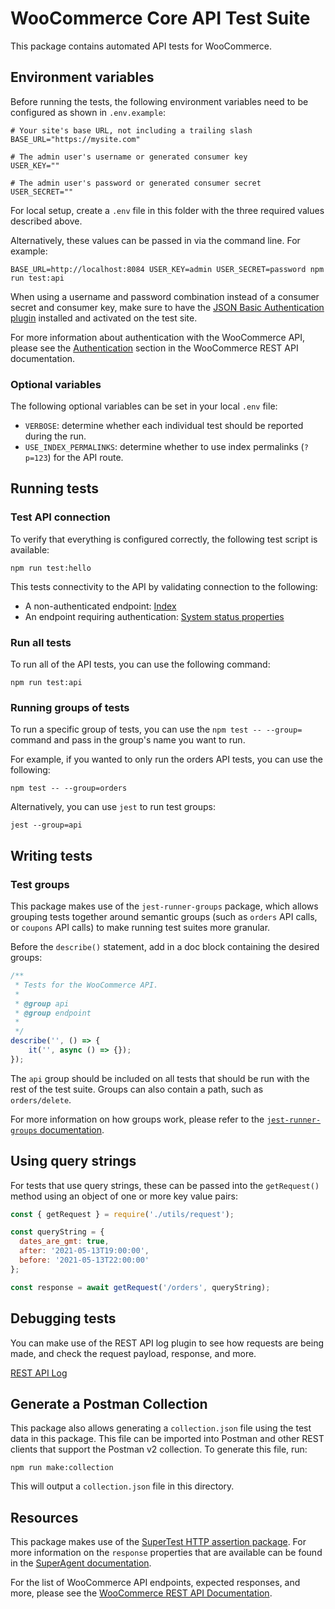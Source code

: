 # WooCommerce Core API Test Suite

This package contains automated API tests for WooCommerce.

## Environment variables

Before running the tests, the following environment variables need to be configured as shown in `.env.example`:

```
# Your site's base URL, not including a trailing slash
BASE_URL="https://mysite.com"

# The admin user's username or generated consumer key
USER_KEY=""

# The admin user's password or generated consumer secret
USER_SECRET=""
```

For local setup, create a `.env` file in this folder with the three required values described above.

Alternatively, these values can be passed in via the command line. For example:

```shell
BASE_URL=http://localhost:8084 USER_KEY=admin USER_SECRET=password npm run test:api
```

When using a username and password combination instead of a consumer secret and consumer key, make sure to have the [JSON Basic Authentication plugin](https://github.com/WP-API/Basic-Auth) installed and activated on the test site.

For more information about authentication with the WooCommerce API, please see the [Authentication](https://woocommerce.github.io/woocommerce-rest-api-docs/?javascript#authentication) section in the WooCommerce REST API documentation.

### Optional variables

The following optional variables can be set in your local `.env` file:

* `VERBOSE`: determine whether each individual test should be reported during the run.
* `USE_INDEX_PERMALINKS`: determine whether to use index permalinks (`?p=123`) for the API route.

## Running tests

### Test API connection

To verify that everything is configured correctly, the following test script is available:

```shell
npm run test:hello
```

This tests connectivity to the API by validating connection to the following:

* A non-authenticated endpoint: [Index](https://woocommerce.github.io/woocommerce-rest-api-docs/?javascript#index)
* An endpoint requiring authentication: [System status properties](https://woocommerce.github.io/woocommerce-rest-api-docs/?javascript#system-status-properties)

### Run all tests

To run all of the API tests, you can use the following command:

```shell
npm run test:api
```

### Running groups of tests

To run a specific group of tests, you can use the `npm test -- --group=` command and pass in the group's name you want to run.

For example, if you wanted to only run the orders API tests, you can use the following:

```shell
npm test -- --group=orders
```

Alternatively, you can use `jest` to run test groups:

```shell
jest --group=api
```

## Writing tests

### Test groups

This package makes use of the `jest-runner-groups` package, which allows grouping tests together around semantic groups (such as `orders` API calls, or `coupons` API calls) to make running test suites more granular.

Before the `describe()` statement, add in a doc block containing the desired groups:

```javascript
/**
 * Tests for the WooCommerce API.
 *
 * @group api
 * @group endpoint
 *
 */
describe('', () => {
	it('', async () => {});
});
```

The `api` group should be included on all tests that should be run with the rest of the test suite. Groups can also contain a path, such as `orders/delete`.

For more information on how groups work, please refer to the [`jest-runner-groups` documentation](https://www.npmjs.com/package/jest-runner-groups).

## Using query strings

For tests that use query strings, these can be passed into the `getRequest()` method using an object of one or more key value pairs:

```javascript
const { getRequest } = require('./utils/request');

const queryString = {
  dates_are_gmt: true,
  after: '2021-05-13T19:00:00',
  before: '2021-05-13T22:00:00'
};

const response = await getRequest('/orders', queryString);
```

## Debugging tests

You can make use of the REST API log plugin to see how requests are being made, and check the request payload, response, and more.

[REST API Log](https://wordpress.org/plugins/wp-rest-api-log/)

## Generate a Postman Collection

This package also allows generating a `collection.json` file using the test data in this package. This file can be imported into Postman and other REST clients that support the Postman v2 collection. To generate this file, run:

```
npm run make:collection
```

This will output a `collection.json` file in this directory.

## Resources

This package makes use of the [SuperTest HTTP assertion package](https://www.npmjs.com/package/supertest). For more information on the `response` properties that are available can be found in the [SuperAgent documentation](https://visionmedia.github.io/superagent/#response-properties).

For the list of WooCommerce API endpoints, expected responses, and more, please see the [WooCommerce REST API Documentation](https://woocommerce.github.io/woocommerce-rest-api-docs/).
